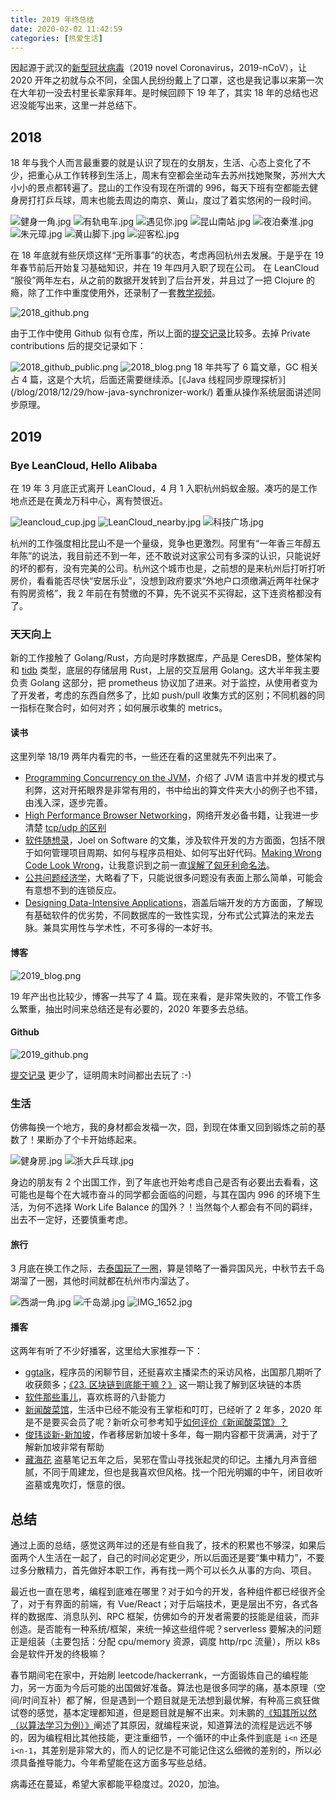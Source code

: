 ```yaml
---
title: 2019 年终总结
date: 2020-02-02 11:42:59
categories: [热爱生活]
---
```


因起源于武汉的[新型冠状病毒](https://baike.baidu.com/medicine/disease/%E6%96%B0%E5%9E%8B%E5%86%A0%E7%8A%B6%E7%97%85%E6%AF%92%E6%84%9F%E6%9F%93%E7%9A%84%E8%82%BA%E7%82%8E/24282048?tab=%E6%A6%82%E8%BF%B0)（2019 novel Coronavirus，2019-nCoV），让 2020 开年之初就与众不同，全国人民纷纷戴上了口罩，这也是我记事以来第一次在大年初一没去村里长辈家拜年。是时候回顾下 19 年了，其实 18 年的总结也迟迟没能写出来，这里一并总结下。

## 2018

18 年与我个人而言最重要的就是认识了现在的女朋友，生活、心态上变化了不少，把重心从工作转移到生活上，周末有空都会坐动车去苏州找她聚聚，苏州大大小小的景点都转遍了。昆山的工作没有现在所谓的 996，每天下班有空都能去健身房打打乒乓球，周末也能去周边的南京、黄山，度过了着实悠闲的一段时间。

<img src="https://img.alicdn.com/imgextra/i1/581166664/O1CN01LlMsPx1z69xoy9ZXk_!!581166664.jpg" alt="健身一角.jpg"/>

<img src="https://img.alicdn.com/imgextra/i1/581166664/O1CN011EsFek1z69xysMBCE_!!581166664.jpg" alt="有轨电车.jpg"/>

<img src="https://img.alicdn.com/imgextra/i1/581166664/O1CN01m8Cp9b1z69xzfRv5B_!!581166664.jpg" alt="遇见你.jpg"/>

<img src="https://img.alicdn.com/imgextra/i2/581166664/O1CN01zMqMGm1z69xyger1k_!!581166664.jpg" alt="昆山南站.jpg"/>

<img src="https://img.alicdn.com/imgextra/i2/581166664/O1CN01pVmO9P1z69xub8NkJ_!!581166664.jpg" alt="夜泊秦淮.jpg"/>

<img src="https://img.alicdn.com/imgextra/i3/581166664/O1CN01MGmwWg1z69xxCCho0_!!581166664.jpg" alt="朱元璋.jpg"/>

<img src="https://img.alicdn.com/imgextra/i2/581166664/O1CN01XQF9ZM1z69y0rC2uL_!!581166664.jpg" alt="黄山脚下.jpg"/>

<img src="https://img.alicdn.com/imgextra/i4/581166664/O1CN01A3YHPB1z69xwrPmUi_!!581166664.jpg" alt="迎客松.jpg"/>


在 18 年底就有些厌烦这样“无所事事”的状态，考虑再回杭州去发展。于是乎在 19 年春节前后开始复习基础知识，并在 19 年四月入职了现在公司。
在 LeanCloud “服役”两年左右，从之前的数据开发转到了后台开发，并且过了一把 Clojure 的瘾，除了工作中重度使用外，还录制了一套[教学视频](https://github.com/jiacai2050/learn_clojure.mp4)。

<img src="https://img.alicdn.com/imgextra/i4/581166664/O1CN01iPSaRY1z69xtdlGfp_!!581166664.png" alt="2018_github.png"/>

由于工作中使用 Github 似有仓库，所以上面的[提交记录](https://github.com/jiacai2050?tab=overview&from=2018-01-01&to=2018-12-31)比较多。去掉 Private contributions 后的提交记录如下：

<img src="https://img.alicdn.com/imgextra/i1/581166664/O1CN01X4Y7gk1z69xygxvD7_!!581166664.png" alt="2018_github_public.png"/>


<img src="https://img.alicdn.com/imgextra/i1/581166664/O1CN01aYIYG81z69xwNdnHC_!!581166664.png" alt="2018_blog.png"/>
18 年共写了 6 篇文章，GC 相关占 4 篇，这是个大坑，后面还需要继续添。[《Java 线程同步原理探析》](/blog/2018/12/29/how-java-synchronizer-work/) 着重从操作系统层面讲述同步原理。

## 2019

### Bye LeanCloud, Hello Alibaba
在 19 年 3 月底正式离开 LeanCloud，4 月 1 入职杭州蚂蚁金服。凑巧的是工作地点还是在黄龙万科中心，离有赞很近。

<img src="https://img.alicdn.com/imgextra/i1/581166664/O1CN018mF0mj1z69xzltdZa_!!581166664.jpg" alt="leancloud_cup.jpg"/>

<img src="https://img.alicdn.com/imgextra/i3/581166664/O1CN01gfBFmL1z69y1OIt97_!!581166664.jpg" alt="LeanCloud_nearby.jpg"/>

<img src="https://img.alicdn.com/imgextra/i2/581166664/O1CN01RCZz2D1z69xp4LiKy_!!581166664.jpg" alt="科技广场.jpg"/>

杭州的工作强度相比昆山不是一个量级，竞争也更激烈。阿里有“一年香三年醇五年陈”的说法，我目前还不到一年，还不敢说对这家公司有多深的认识，只能说好的坏的都有，没有完美的公司。杭州这个城市也是，之前想的是来杭州后打听打听房价，看看能否尽快“安居乐业”，没想到政府要求“外地户口须缴满近两年社保才有购房资格”，我 2 年前在有赞缴的不算，先不说买不买得起，这下连资格都没有了。

### 天天向上

新的工作接触了 Golang/Rust，方向是时序数据库，产品是 CeresDB，整体架构和 [tidb](https://github.com/pingcap/tidb) 类型，底层的存储层用 Rust，上层的交互层用 Golang。这大半年我主要负责 Golang 这部分，把 prometheus 协议加了进来。对于监控，从使用者变为了开发者，考虑的东西自然多了，比如 push/pull 收集方式的区别；不同机器的同一指标在聚合时，如何对齐；如何展示收集的 metrics。

#### 读书

这里列举 18/19 两年内看完的书，一些还在看的这里就先不列出来了。

- [Programming Concurrency on the JVM](https://book.douban.com/subject/6039359/)，介绍了 JVM 语言中并发的模式与利弊，这对开拓眼界是非常有用的，书中给出的算文件夹大小的例子也不错，由浅入深，逐步完善。
- [High Performance Browser Networking](https://book.douban.com/subject/21866396/)，网络开发必备书籍，让我进一步清楚 [tcp/udp 的区别](https://book.douban.com/review/9653382/)
- [软件随想录](https://book.douban.com/subject/4163938/)，Joel on Software 的文集，涉及软件开发的方方面面，包括不限于如何管理项目周期、如何与程序员相处、如何写出好代码。[Making Wrong Code Look Wrong](https://www.joelonsoftware.com/2005/05/11/making-wrong-code-look-wrong/)，让我意识到之前一直[误解了匈牙利命名法](https://www.zhihu.com/question/34526639/answer/59135532)。
- [公共问题经济学](https://book.douban.com/subject/25854634/)，大略看了下，只能说很多问题没有表面上那么简单，可能会有意想不到的连锁反应。
- [Designing Data-Intensive Applications](https://book.douban.com/subject/26197294/)，涵盖后端开发的方方面面，了解现有基础软件的优劣势，不同数据库的一致性实现，分布式公式算法的来龙去脉。兼具实用性与学术性，不可多得的一本好书。

#### 博客

<img src="https://img.alicdn.com/imgextra/i4/581166664/O1CN01EsIWdY1z69xtjtuyq_!!581166664.png" alt="2019_blog.png"/>

19 年产出也比较少，博客一共写了 4 篇。现在来看，是非常失败的，不管工作多么繁重，抽出时间来总结还是有必要的，2020 年要多去总结。

#### Github

<img src="https://img.alicdn.com/imgextra/i3/581166664/O1CN01WaQSHM1z69xwU2QJA_!!581166664.png" alt="2019_github.png"/>

[提交记录](https://github.com/jiacai2050?tab=overview&from=2019-01-01&to=2019-12-31) 更少了，证明周末时间都出去玩了 :-)

### 生活

仿佛每换一个地方，我的身材都会发福一次，囧，到现在体重又回到锻炼之前的基数了！果断办了个卡开始练起来。

<img src="https://img.alicdn.com/imgextra/i4/581166664/O1CN01jNE8av1z69xymp35m_!!581166664.jpg" alt="健身房.jpg"/>

<img src="https://img.alicdn.com/imgextra/i1/581166664/O1CN01UyMgCB1z69xtjmGRB_!!581166664.jpg" alt="浙大乒乓球.jpg"/>


身边的朋友有 2 个出国工作，到了年底也开始考虑自己是否有必要出去看看，这可能也是每个在大城市奋斗的同学都会面临的问题，与其在国内 996 的环境下生活，为何不选择 Work Life Balance 的国外？！当然每个人都会有不同的羁绊，出去不一定好，还要慎重考虑。

#### 旅行

3 月底在换工作之际，去[泰国玩了一圈](https://www.jianshu.com/p/d078714d358b)，算是领略了一番异国风光，中秋节去千岛湖溜了一圈，其他时间就都在杭州市内溜达了。

<img src="https://img.alicdn.com/imgextra/i4/581166664/O1CN01fLMIs91z69xv28ql9_!!581166664.jpg" alt="西湖一角.jpg"/>

<img src="https://img.alicdn.com/imgextra/i4/581166664/O1CN01ceQUTB1z69xxK6rSJ_!!581166664.jpg" alt="千岛湖.jpg"/>

<img src="https://img.alicdn.com/imgextra/i2/581166664/O1CN01FyLI8z1z69xymsbem_!!581166664.jpg" alt="IMG_1652.jpg"/>

#### 播客

这两年有听了不少好播客，这里给大家推荐一下：
- [ggtalk](https://talk.swift.gg/)，程序员的闲聊节目，还挺喜欢主播梁杰的采访风格，出国那几期听了收获颇多；[《23. 区块链到底能干嘛？》](https://talk.swift.gg/22) 这一期让我了解到区块链的本质
- [软件那些事儿](https://www.ximalaya.com/zhubo/46905980/)，喜欢栋哥的八卦能力
- [新闻酸菜馆](https://podcasts.apple.com/cn/podcast/%E6%96%B0%E9%97%BB%E9%85%B8%E8%8F%9C%E9%A6%86/id473501583)，生活中已经不能没有王掌柜和叮叮，已经听了 2 年多，2020 年是不是要买会员了呢？新听众可参考知乎[如何评价《新闻酸菜馆》？](https://www.zhihu.com/question/22412028/answer/435223672)
- [俊玮谈新-新加坡](https://www.ximalaya.com/toutiao/5218657/)，作者移居新加坡十多年，每一期内容都干货满满，对于了解新加坡非常有帮助
- [藏海花](https://www.ximalaya.com/youshengshu/19606439/) 盗墓笔记五年之后，吴邪在雪山寻找张起灵的印记。主播九月声音细腻，不同于周建龙，但也是我喜欢但风格。找一个阳光明媚的中午，闭目收听盗墓或鬼吹灯，惬意的很。

## 总结

通过上面的总结，感觉这两年过的还是有些自我了，技术的积累也不够深，如果后面两个人生活在一起了，自己的时间必定更少，所以后面还是要“集中精力”，不要过多分散精力，首先做好本职工作，再有找一两个可以长久从事的方向、项目。

最近也一直在思考，编程到底难在哪里？对于如今的开发，各种组件都已经很齐全了，对于有界面的前端，有 Vue/React；对于后端技术，更是层出不穷，各式各样的数据库、消息队列、RPC 框架，仿佛如今的开发者需要的技能是组装，而非创造。是否能有一种系统/框架，来统一掉这些组件呢？serverless 要解决的问题正是组装（主要包括：分配 cpu/memory 资源，调度 http/rpc 流量），所以 k8s 会是软件开发的终极嘛？

春节期间宅在家中，开始刷 leetcode/hackerrank，一方面锻炼自己的编程能力，另一方面为今后可能的出国做好准备。算法也是很多同学的痛，基本原理（空间/时间互补）都了解，但是遇到一个题目就是无法想到最优解，有种高三疯狂做试卷的感觉，基本定理都知道，但是题目就是解不出来。刘未鹏的[《知其所以然（以算法学习为例）》](http://mindhacks.cn/2008/07/07/the-importance-of-knowing-why/)阐述了其原因，就编程来说，知道算法的流程是远远不够的，因为编程相比其他技能，更注重细节，一个循环的中止条件到底是 `i<n` 还是 `i<n-1`，其差别是非常大的，而人的记忆是不可能记住这么细微的差别的，所以必须具备推导能力。今年希望能在这方面多写些总结。

病毒还在蔓延，希望大家都能平稳度过。2020，加油。
